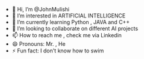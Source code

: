 - 👋 Hi, I’m @JohnMulishi
- 👀 I’m interested in ARTIFICIAL INTELLIGENCE
- 🌱 I’m currently learning Python , JAVA and C++
- 💞️ I’m looking to collaborate on different AI projects
- 📫 How to reach me , check me via Linkedin
- 😄 Pronouns: Mr. , He
- ⚡ Fun fact: I don't know how to swim

<!---
JohnMulishi/JohnMulishi is a ✨ special ✨ repository because its `README.md` (this file) appears on your GitHub profile.
You can click the Preview link to take a look at your changes.
--->
